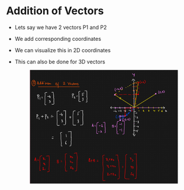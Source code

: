 # Addition of Vectors

* Lets say we have 2 vectors P1 and P2
* We add corresponding coordinates
* We can visualize this in 2D coordinates
*   This can also be done for 3D vectors

    <figure><img src="../../.gitbook/assets/image (4) (1) (1) (1).png" alt=""><figcaption></figcaption></figure>
